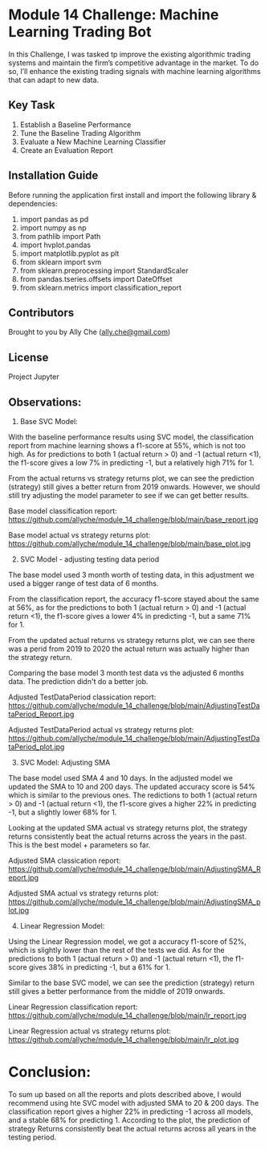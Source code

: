 # Module 14 Challenge: Machine Learning Trading Bot

In this Challenge, I was tasked tp improve the existing algorithmic trading systems and maintain the firm’s competitive advantage in the market. To do so, I’ll enhance the existing trading signals with machine learning algorithms that can adapt to new data.

## Key Task
1. Establish a Baseline Performance
2. Tune the Baseline Trading Algorithm
3. Evaluate a New Machine Learning Classifier
4. Create an Evaluation Report

## Installation Guide
Before running the application first install and import the following library & dependencies:

1. import pandas as pd
2. import numpy as np
3. from pathlib import Path
4. import hvplot.pandas
5. import matplotlib.pyplot as plt
6. from sklearn import svm
7. from sklearn.preprocessing import StandardScaler
8. from pandas.tseries.offsets import DateOffset
9. from sklearn.metrics import classification_report

## Contributors
Brought to you by Ally Che (ally.che@gmail.com)

## License
Project Jupyter

## Observations:
1. Base SVC Model: 

With the baseline performance results using SVC model, the classification report from machine learning shows a f1-score at 55%, which is not too high. As for predictions to both 1 (actual return > 0) and -1 (actual return <1), the f1-score gives a low 7% in predicting -1, but a relatively high 71% for 1. 

From the actual returns vs strategy returns plot, we can see the prediction (strategy) still gives a better return from 2019 onwards. However, we should still try adjusting the model parameter to see if we can get better results.

Base model classification report: https://github.com/allyche/module_14_challenge/blob/main/base_report.jpg

Base model actual vs strategy returns plot: https://github.com/allyche/module_14_challenge/blob/main/base_plot.jpg

2. SVC Model - adjusting testing data period

The base model used 3 month worth of testing data, in this adjustment we used a bigger range of test data of 6 months.

From the classification report, the accuracy f1-score stayed about the same at 56%, as for the predictions to both 1 (actual return > 0) and -1 (actual return <1), the f1-score gives a lower 4% in predicting -1, but a same 71% for 1.

From the updated actual returns vs strategy returns plot, we can see there was a perid from 2019 to 2020 the actual return was actually higher than the strategy return. 

Comparing the base model 3 month test data vs the adjusted 6 months data. The prediction didn't do a better job.

Adjusted TestDataPeriod classication report: https://github.com/allyche/module_14_challenge/blob/main/AdjustingTestDataPeriod_Report.jpg

Adjusted TestDataPeriod actual vs strategy returns plot: https://github.com/allyche/module_14_challenge/blob/main/AdjustingTestDataPeriod_plot.jpg

3. SVC Model: Adjusting SMA

The base model used SMA 4 and 10 days. In the adjusted model we updated the SMA to 10 and 200 days. The updated accuracy score is 54% which is similar to the previous ones. The redictions to both 1 (actual return > 0) and -1 (actual return <1), the f1-score gives a higher 22% in predicting -1, but a slightly lower 68% for 1.

Looking at the updated SMA actual vs strategy returns plot, the strategy returns consistently beat the actual returns across the years in the past. This is the best model + parameters so far.

Adjusted SMA classication report: https://github.com/allyche/module_14_challenge/blob/main/AdjustingSMA_Report.jpg

Adjusted SMA actual vs strategy returns plot: https://github.com/allyche/module_14_challenge/blob/main/AdjustingSMA_plot.jpg


4. Linear Regression Model:

Using the Linear Regression model, we got a accuracy  f1-score of 52%, which is slightly lower than the rest of the tests we did. As for the predictions to both 1 (actual return > 0) and -1 (actual return <1), the f1-score gives 38% in predicting -1, but a 61% for 1.

Similar to the base SVC model, we can see the prediction (strategy) return still gives a better performance from the middle of 2019 onwards.  

Linear Regression classification report: https://github.com/allyche/module_14_challenge/blob/main/lr_report.jpg

Linear Regression actual vs strategy returns plot: https://github.com/allyche/module_14_challenge/blob/main/lr_plot.jpg


# Conclusion:

To sum up based on all the reports and plots described above, I would recommend using hte SVC model with adjusted SMA to 20 & 200 days. The classification report gives a higher 22% in predicting -1 across all models, and a stable 68% for predicting 1. According to the plot, the prediction of strategy Returns consistently beat the actual returns across all years in the testing period.
